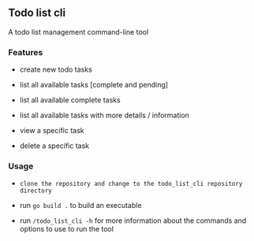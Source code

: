 ## Todo list cli

A todo list management command-line tool

### Features

- create new todo tasks

- list all available tasks [complete and pending]

- list all available complete tasks

- list  all available tasks with more details / information

- view a specific task

- delete a specific task

### Usage

- `clone the repository and change to the todo_list_cli repository directory`

- run `go build .` to build an executable

- run `/todo_list_cli -h` for more information about the commands and options to use to run the tool